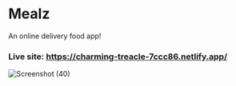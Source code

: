 # Mealz
An online delivery food app!

### Live site: https://charming-treacle-7ccc86.netlify.app/

![Screenshot (40)](https://github.com/Mohaz24/Mealz/assets/107796482/7f980179-d728-40ee-94c4-f5239b61bde0)



